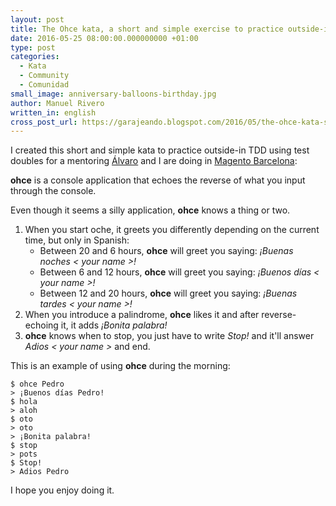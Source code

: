 ```yaml
---
layout: post
title: The Ohce kata, a short and simple exercise to practice outside-in TDD using test doubles
date: 2016-05-25 08:00:00.000000000 +01:00
type: post
categories:
  - Kata
  - Community
  - Comunidad
small_image: anniversary-balloons-birthday.jpg
author: Manuel Rivero
written_in: english
cross_post_url: https://garajeando.blogspot.com/2016/05/the-ohce-kata-short-and-simple-exercise.html
---
```


I created this short and simple kata to practice outside-in TDD using test doubles for a mentoring <a href="http://alvarogarcia7.github.io/">Álvaro</a> and I are doing in <a href="https://twitter.com/magento">Magento Barcelona</a>:

**ohce** is a console application that echoes the reverse of what you input through the console.

Even though it seems a silly application, **ohce** knows a thing or two.

1. When you start oche, it greets you differently depending on the current time, but only in Spanish: 
    - Between 20 and 6 hours, **ohce** will greet you saying:  *¡Buenas noches < your name >!*
    - Between 6 and 12 hours, **ohce** will greet you saying:  *¡Buenos días < your name >!*
    - Between 12 and 20 hours, **ohce** will greet you saying:  *¡Buenas tardes < your name >!*
2. When you introduce a palindrome, **ohce** likes it and after reverse-echoing it, it adds *¡Bonita palabra!*
3. **ohce** knows when to stop, you just have to write *Stop!* and it'll answer *Adios < your name >* and end.

This is an example of using **ohce** during the morning:

    $ ohce Pedro
    > ¡Buenos días Pedro!
    $ hola
    > aloh
    $ oto
    > oto
    > ¡Bonita palabra!
    $ stop
    > pots
    $ Stop!
    > Adios Pedro

I hope you enjoy doing it.